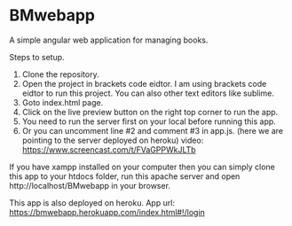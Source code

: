 # BMwebapp
A simple angular web application for managing books.

Steps to setup.
1. Clone the repository.
2. Open the project in brackets code eidtor. I am using brackets code eidtor to run this project. 
You can also other text editors like sublime.
3. Goto index.html page. 
4. Click on the live preview button on the right top corner to run the app.
5. You need to run the server first on your local before running this app.
6. Or you can uncomment line #2 and comment #3 in app.js. (here we are pointing to the server deployed on heroku)
video: https://www.screencast.com/t/FVaGPPWkJLTb

If you have xampp installed on your computer then you can simply clone this app to your htdocs folder, run this apache server 
and open http://localhost/BMwebapp in your browser.

This app is also deployed on heroku. App url: https://bmwebapp.herokuapp.com/index.html#!/login
